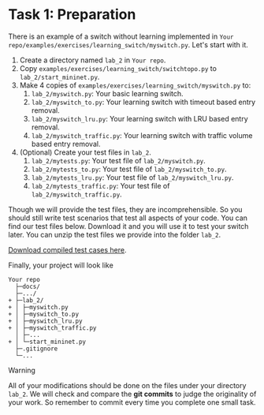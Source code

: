 # Task 1: Preparation

There is an example of a switch without learning implemented in `Your repo/examples/exercises/learning_switch/myswitch.py`. Let's start with it.

1. Create a directory named `lab_2` in `Your repo`.
2. Copy `examples/exercises/learning_switch/switchtopo.py` to `lab_2/start_mininet.py`.
3. Make 4 copies of `examples/exercises/learning_switch/myswitch.py` to:
   1. `lab_2/myswitch.py`: Your basic learning switch.
   2. `lab_2/myswitch_to.py`: Your learning switch with timeout based entry removal.
   3. `lab_2/myswitch_lru.py`: Your learning switch with LRU based entry removal.
   4. `lab_2/myswitch_traffic.py`: Your learning switch with traffic volume based entry removal.
4. (Optional) Create your test files in `lab_2`.
   1. `lab_2/mytests.py`: Your test file of `lab_2/myswitch.py`.
   2. `lab_2/mytests_to.py`: Your test file of `lab_2/myswitch_to.py`.
   3. `lab_2/mytests_lru.py`: Your test file of `lab_2/myswitch_lru.py`.
   4. `lab_2/mytests_traffic.py`: Your test file of `lab_2/myswitch_traffic.py`.

Though we will provide the test files, they are incomprehensible. So you should still write test scenarios that test all aspects of your code. You can find our test files below. Download it and you will use it to test your switch later. You can unzip the test files we provide into the folder `lab_2`.

[Download compiled test cases here](https://box.nju.edu.cn/d/123a70ac8ff34595b18f/).

Finally, your project will look like

```
Your repo
  ├─docs/
  ├─.../
+ ├─lab_2/
+ │ ├─myswitch.py
+ │ ├─myswitch_to.py
+ │ ├─myswitch_lru.py
+ │ ├─myswitch_traffic.py
  │ ├─...
+ │ └─start_mininet.py
  ├─.gitignore
  └─...
```

> [!WARNING]
> All of your modifications should be done on the files under your directory `lab_2`. We will check and compare the **git commits** to judge the originality of your work. So remember to commit every time you complete one small task.
